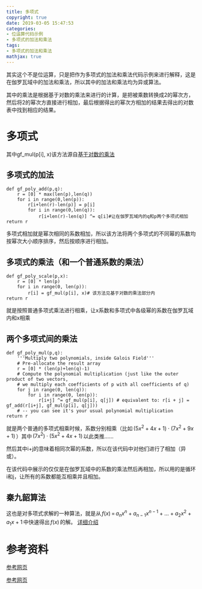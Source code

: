 ```yaml
---
title: 多项式
copyright: true
date: 2019-03-05 15:47:53
categories:
- 位运算代码示例
- 多项式的加法和乘法
tags:
- 多项式的加法和乘法
mathjax: true
---
```


其实这个不是位运算，只是把作为多项式的加法和乘法代码示例来进行解释，这是在伽罗瓦域中的加法和乘法，所以其中的加法和乘法均为异或算法。

其中的乘法是根据基于对数的乘法来进行的计算，是把被乘数转换成2的幂次方，然后将2的幂次方直接进行相加，最后根据得出的幂次方相加的结果去得出的对数表中找到相应的结果。

<!--more-->

# 多项式

其中gf_mul(p[i], x)该方法源自[基于对数的乘法](https://aimasa.github.io/2019/03/05/%E5%9F%BA%E4%BA%8E%E5%AF%B9%E6%95%B0/)

## 多项式的加法

    def gf_poly_add(p,q):
        r = [0] * max(len(p),len(q))
        for i in range(0,len(p)):
            r[i+len(r)-len(p)] = p[i]
            for i in range(0,len(q)):
                r[i+len(r)-len(q)] ^= q[i]#让在伽罗瓦域内的q和p两个多项式相加
    return r

多项式相加就是幂次相同的系数相加，所以该方法将两个多项式的不同幂的系数均按幂次大小顺序排序，然后按顺序进行相加。

## 多项式的乘法（和一个普通系数的乘法）

    def gf_poly_scale(p,x):
        r = [0] * len(p)
        for i in range(0, len(p)):
            r[i] = gf_mul(p[i], x)# 该方法见基于对数的乘法部分内
    return r

就是按照普通多项式乘法进行相乘，让x系数和多项式中各级幂的系数在伽罗瓦域内和x相乘

## 两个多项式间的乘法

    def gf_poly_mul(p,q):
        '''Multiply two polynomials, inside Galois Field'''
        # Pre-allocate the result array
        r = [0] * (len(p)+len(q)-1)
        # Compute the polynomial multiplication (just like the outer product of two vectors,
        # we multiply each coefficients of p with all coefficients of q)
        for j in range(0, len(q)):
            for i in range(0, len(p)):
                r[i+j] ^= gf_mul(p[i], q[j]) # equivalent to: r[i + j] = gf_add(r[i+j], gf_mul(p[i], q[j]))
        # -- you can see it's your usual polynomial multiplication
    return r

就是两个普通的多项式相乘时候，系数分别相乘（比如$\,\left (5x^{2}+4x+1 \right )\cdot \left ( 7x^{2}+9x+1 \right )\,$）其中$\,\left (7x^{2}  \right)  \cdot \left ( 5x^{2}+4x+1  \right )\,$以此类推……

然后其中i+j的意味着相同次幂的系数，所以在该代码中对他们进行了相加（异或）。

在该代码中展示的仅仅是在伽罗瓦域中的系数的乘法然后再相加，所以用的是循环i和j，让所有的系数都能互相乘并且相加。

## 秦九韶算法

这也是对多项式求解的一种算法，就是从$\,f \left ( x \right)\,=\,a_{n}x^{n}+a_{n-1}x^{n-1}+…+a_{2}x^{2}+a_{1}x+1 \,$中快速得出$\,f \left ( x \right)\,$的解。 [详细介绍](https://aimasa.github.io/2019/03/04/%E7%A7%A6%E4%B9%9D%E9%9F%B6%E7%AE%97%E6%B3%95/)

# 参考资料

[参考网页](https://en.wikiversity.org/wiki/Reed%E2%80%93Solomon_codes_for_coders)

[参考网页](https://www.felix021.com/blog/read.php?2116)